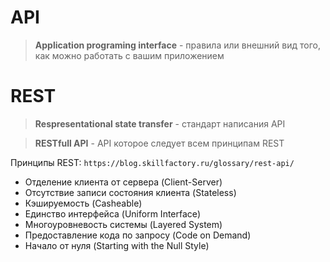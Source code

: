 # API 
> **Application programing interface** - правила или внешний вид того, как можно работать с вашим приложением 

# REST 
> **Respresentational state transfer** - стандарт написания API 

> **RESTfull API** - API которое следует всем принципам REST 

Принципы REST:      `https://blog.skillfactory.ru/glossary/rest-api/`
* Отделение клиента от сервера (Client-Server)
* Отсутствие записи состояния клиента (Stateless)
* Кэшируемость (Casheable)
* Единство интерфейса (Uniform Interface)
* Многоуровневость системы (Layered System)
* Предоставление кода по запросу (Code on Demand)
* Начало от нуля (Starting with the Null Style)